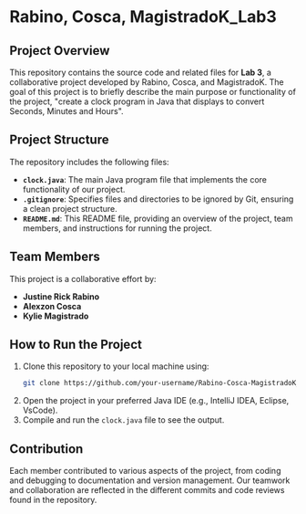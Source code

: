 # Rabino, Cosca, MagistradoK_Lab3

## Project Overview
This repository contains the source code and related files for **Lab 3**, a collaborative project developed by Rabino, Cosca, and MagistradoK. The goal of this project is to briefly describe the main purpose or functionality of the project, "create a clock program in Java that displays to convert Seconds, Minutes and Hours".

## Project Structure
The repository includes the following files:
- **`clock.java`**: The main Java program file that implements the core functionality of our project.
- **`.gitignore`**: Specifies files and directories to be ignored by Git, ensuring a clean project structure.
- **`README.md`**: This README file, providing an overview of the project, team members, and instructions for running the project.

## Team Members
This project is a collaborative effort by:
- **Justine Rick Rabino**
- **Alexzon Cosca**
- **Kylie Magistrado**

## How to Run the Project
1. Clone this repository to your local machine using:
    ```bash
    git clone https://github.com/your-username/Rabino-Cosca-MagistradoK_Lab3.git
    ```
2. Open the project in your preferred Java IDE (e.g., IntelliJ IDEA, Eclipse, VsCode).
3. Compile and run the `clock.java` file to see the output.

## Contribution
Each member contributed to various aspects of the project, from coding and debugging to documentation and version management. Our teamwork and collaboration are reflected in the different commits and code reviews found in the repository.


